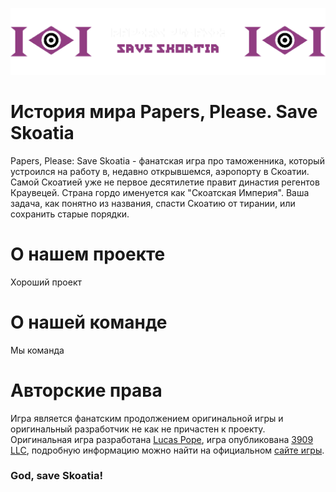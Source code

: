 <p align="left">
    <a href="https://ppss-team.github.io" target="_blank">
        <img src="https://github.com/PPSS-TEAM/.github/blob/main/profile/logo-horizontal.png" alt="PPSS-TEAM" />
    </a>
</p>

# История мира Papers, Please. Save Skoatia
Papers, Please: Save Skoatia - фанатская игра про таможенника, который устроился на работу в, недавно открывшемся, аэропорту в Скоатии. Самой Скоатией уже не первое десятилетие правит династия регентов Краувецей. Страна гордо именуется как "Скоатская Империя". Ваша задача, как понятно из названия, спасти Скоатию от тирании, или сохранить старые порядки.

# О нашем проекте
Хороший проект

# О нашей команде
Мы команда

# Авторские права
Игра является фанатским продолжением оригинальной игры и оригинальный разработчик не как не причастен к проекту. Оригинальная игра разработана <a href="https://dukope.com/">Lucas Pope</a>, игра опубликована <a href="https://3909.co/">3909 LLC</a>, подробную информацию можно найти на официальном <a href="https://papersplea.se/">сайте игры</a>.

### God, save Skoatia!
